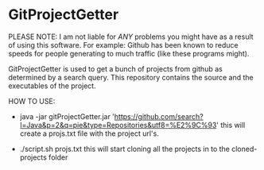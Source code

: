 GitProjectGetter
================

PLEASE NOTE: I am not liable for *ANY* problems you might have as a result of using this software. 
For example: Github has been known to reduce speeds for people generating to much traffic (like these programs might). 


GitProjectGetter is used to get a bunch of projects from github as determined by a search query. 
This repository contains the source and the executables of the project.

HOW TO USE:
- java -jar gitProjectGetter.jar 'https://github.com/search?l=Java&p=2&q=pie&type=Repositories&utf8=%E2%9C%93'
this will create a projs.txt file with the project url's.

- ./script.sh projs.txt
this will start cloning all the projects in to the cloned-projects folder